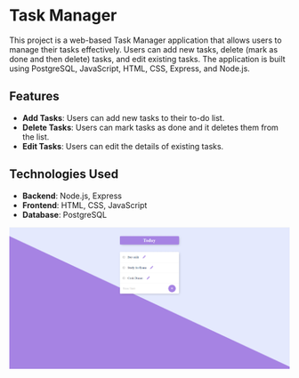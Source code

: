 # Task Manager

This project is a web-based Task Manager application that allows users to manage their tasks effectively. Users can add new tasks, delete (mark as done and then delete) tasks, and edit existing tasks. The application is built using PostgreSQL, JavaScript, HTML, CSS, Express, and Node.js.

## Features

- **Add Tasks**: Users can add new tasks to their to-do list.
- **Delete Tasks**: Users can mark tasks as done and it deletes them from the list.
- **Edit Tasks**: Users can edit the details of existing tasks.

## Technologies Used

- **Backend**: Node.js, Express
- **Frontend**: HTML, CSS, JavaScript
- **Database**: PostgreSQL

![default](Picture.png)
